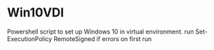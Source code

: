 # Win10VDI
Powershell script to set up Windows 10 in virtual environment.
run Set-ExecutionPolicy RemoteSigned if errors on first run
